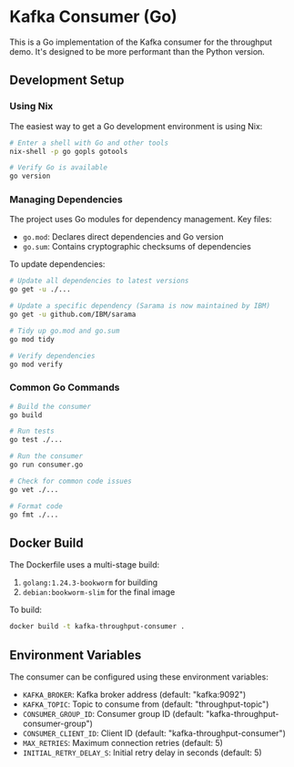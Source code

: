 # Kafka Consumer (Go)

This is a Go implementation of the Kafka consumer for the throughput demo. It's designed to be more performant than the Python version.

## Development Setup

### Using Nix

The easiest way to get a Go development environment is using Nix:

```bash
# Enter a shell with Go and other tools
nix-shell -p go gopls gotools

# Verify Go is available
go version
```

### Managing Dependencies

The project uses Go modules for dependency management. Key files:
- `go.mod`: Declares direct dependencies and Go version
- `go.sum`: Contains cryptographic checksums of dependencies

To update dependencies:

```bash
# Update all dependencies to latest versions
go get -u ./...

# Update a specific dependency (Sarama is now maintained by IBM)
go get -u github.com/IBM/sarama

# Tidy up go.mod and go.sum
go mod tidy

# Verify dependencies
go mod verify
```

### Common Go Commands

```bash
# Build the consumer
go build

# Run tests
go test ./...

# Run the consumer
go run consumer.go

# Check for common code issues
go vet ./...

# Format code
go fmt ./...
```

## Docker Build

The Dockerfile uses a multi-stage build:
1. `golang:1.24.3-bookworm` for building
2. `debian:bookworm-slim` for the final image

To build:
```bash
docker build -t kafka-throughput-consumer .
```

## Environment Variables

The consumer can be configured using these environment variables:
- `KAFKA_BROKER`: Kafka broker address (default: "kafka:9092")
- `KAFKA_TOPIC`: Topic to consume from (default: "throughput-topic")
- `CONSUMER_GROUP_ID`: Consumer group ID (default: "kafka-throughput-consumer-group")
- `CONSUMER_CLIENT_ID`: Client ID (default: "kafka-throughput-consumer")
- `MAX_RETRIES`: Maximum connection retries (default: 5)
- `INITIAL_RETRY_DELAY_S`: Initial retry delay in seconds (default: 5) 